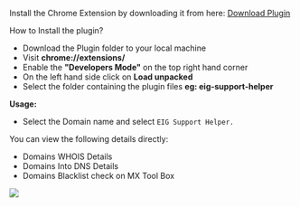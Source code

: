 Install the Chrome Extension by downloading it from here: <a href="https://github.com/anthony-fdes/eig-support-helper.git">Download Plugin</a>

How to Install the plugin?

<ul>
	<li>Download the Plugin folder to your local machine</li>
	<li>Visit <b>chrome://extensions/ </b></li>
	<li>Enable the <b>"Developers Mode"</b> on the top right hand corner</li>
	<li>On the left hand side click on <b>Load unpacked</b></li>
	<li>Select the folder containing the plugin files <b>eg: eig-support-helper</b></li>
</ul>


<b>Usage:</b>

* Select the Domain name and select `EIG Support Helper.`

You can view the following details directly:

<ul>
	<li>Domains WHOIS Details</li>
	<li>Domains Into DNS Details</li>
	<li>Domains Blacklist check on MX Tool Box</li>
</ul>

<img src="https://i.imgur.com/X1Juc0K.png">